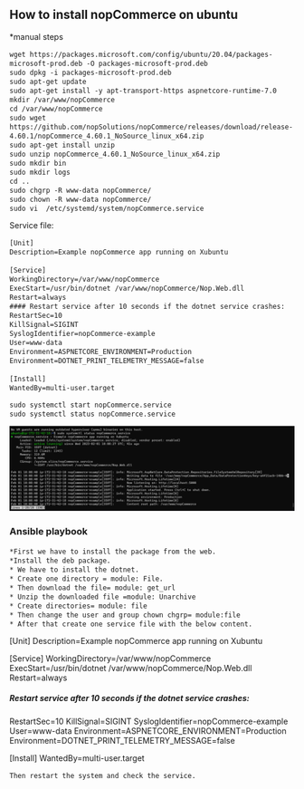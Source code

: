 How to install nopCommerce on ubuntu
------------------------------------

*manual steps
```
wget https://packages.microsoft.com/config/ubuntu/20.04/packages-microsoft-prod.deb -O packages-microsoft-prod.deb
sudo dpkg -i packages-microsoft-prod.deb
sudo apt-get update
sudo apt-get install -y apt-transport-https aspnetcore-runtime-7.0
mkdir /var/www/nopCommerce
cd /var/www/nopCommerce
sudo wget https://github.com/nopSolutions/nopCommerce/releases/download/release-4.60.1/nopCommerce_4.60.1_NoSource_linux_x64.zip
sudo apt-get install unzip
sudo unzip nopCommerce_4.60.1_NoSource_linux_x64.zip
sudo mkdir bin
sudo mkdir logs
cd ..
sudo chgrp -R www-data nopCommerce/
sudo chown -R www-data nopCommerce/
sudo vi  /etc/systemd/system/nopCommerce.service
```
 Service file:
 ```
 [Unit]
Description=Example nopCommerce app running on Xubuntu

[Service]
WorkingDirectory=/var/www/nopCommerce
ExecStart=/usr/bin/dotnet /var/www/nopCommerce/Nop.Web.dll
Restart=always
#### Restart service after 10 seconds if the dotnet service crashes:
RestartSec=10
KillSignal=SIGINT
SyslogIdentifier=nopCommerce-example
User=www-data
Environment=ASPNETCORE_ENVIRONMENT=Production
Environment=DOTNET_PRINT_TELEMETRY_MESSAGE=false

[Install]
WantedBy=multi-user.target
```
```
sudo systemctl start nopCommerce.service
sudo systemctl status nopCommerce.service
```
![preview](Images/nop1.png)



### Ansible playbook
```
*First we have to install the package from the web.
*Install the deb package.
* We have to install the dotnet.
* Create one directory = module: File.
* Then download the file= module: get_url
* Unzip the downloaded file =module: Unarchive
* Create directories= module: file
* Then change the user and group chown chgrp= module:file
* After that create one service file with the below content.
   ```
   [Unit]
Description=Example nopCommerce app running on Xubuntu

[Service]
WorkingDirectory=/var/www/nopCommerce
ExecStart=/usr/bin/dotnet /var/www/nopCommerce/Nop.Web.dll
Restart=always
##### Restart service after 10 seconds if the dotnet service crashes:
RestartSec=10
KillSignal=SIGINT
SyslogIdentifier=nopCommerce-example
User=www-data
Environment=ASPNETCORE_ENVIRONMENT=Production
Environment=DOTNET_PRINT_TELEMETRY_MESSAGE=false

[Install]
WantedBy=multi-user.target
```
Then restart the system and check the service.

